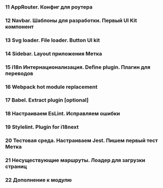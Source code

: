 
### 11 AppRouter. Конфиг для роутера





### 12 Navbar. Шаблоны для разработки. Первый UI Kit компонент





### 13 Svg loader. File loader. Button UI kit





### 14 Sidebar. Layout приложения Метка





### 15 i18n Интернационализация. Define plugin. Плагин для переводов





### 16 Webpack hot module replacement





### 17 Babel. Extract plugin [optional]





### 18 Настраиваем EsLint. Исправляем ошибки





### 19 Stylelint. Plugin for i18next





### 20 Тестовая среда. Настраиваем Jest. Пишем первый тест Метка





### 21 Несуществующие маршруты. Лоадер для загрузки страниц





### 22 Дополнение к модулю